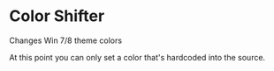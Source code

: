 Color Shifter
=============

Changes Win 7/8 theme colors

At this point you can only set a color that's hardcoded into the source.